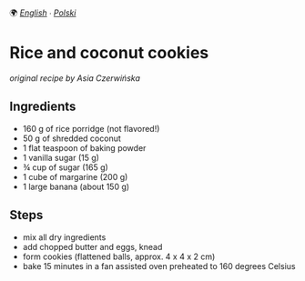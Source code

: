🌍
*[English](README.md) ∙ [Polski](README-pl.md)*

Rice and coconut cookies
========================

_original recipe by Asia Czerwińska_

Ingredients
-----------

* 160 g of rice porridge (not flavored!)
* 50 g of shredded coconut
* 1 flat teaspoon of baking powder
* 1 vanilla sugar (15 g)
* ¾ cup of sugar (165 g)
* 1 cube of margarine (200 g)
* 1 large banana (about 150 g)

Steps
-----

* mix all dry ingredients
* add chopped butter and eggs, knead
* form cookies (flattened balls, approx. 4 x 4 x 2 cm)
* bake 15 minutes in a fan assisted oven preheated to 160 degrees Celsius
